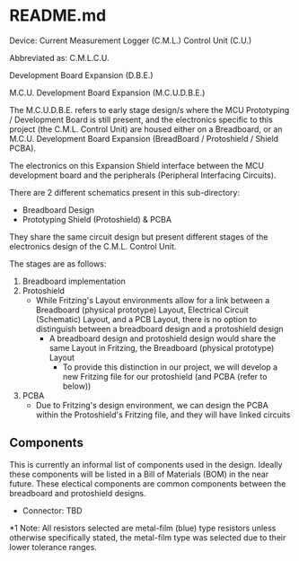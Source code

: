 # README.md

Device: Current Measurement Logger (C.M.L.) Control Unit (C.U.)

Abbreviated as: C.M.L.C.U.

Development Board Expansion (D.B.E.)

M.C.U. Development Board Expansion (M.C.U.D.B.E.)

The M.C.U.D.B.E. refers to early stage design/s where the MCU Prototyping / Development Board is still present, and the electronics specific to this project (the C.M.L. Control Unit) are housed either on a Breadboard, or an M.C.U. Development Board Expansion (BreadBoard / Protoshield / Shield PCBA).

The electronics on this Expansion Shield interface between the MCU development board and the peripherals (Peripheral Interfacing Circuits).

There are 2 different schematics present in this sub-directory:
- Breadboard Design
- Prototyping Shield (Protoshield) & PCBA

They share the same circuit design but present different stages of the electronics design of the C.M.L. Control Unit.

The stages are as follows:
1. Breadboard implementation
2. Protoshield
   - While Fritzing's Layout environments allow for a link between a Breadboard (physical prototype) Layout, Electrical Circuit (Schematic) Layout, and a PCB Layout, there is no option to distinguish between a breadboard design and a protoshield design
     - A breadboard design and protoshield design would share the same Layout in Fritzing, the Breadboard (physical prototype) Layout
       - To provide this distinction in our project, we will develop a new Fritzing file for our protoshield (and PCBA (refer to below))
3. PCBA
   - Due to Fritzing's design environment, we can design the PCBA within the Protoshield's Fritzing file, and they will have linked circuits

## Components

This is currently an informal list of components used in the design. Ideally these components will be listed in a Bill of Materials (BOM) in the near future. These electical components are common components between the breadboard and protoshield designs. 

- Connector: TBD

*1 Note: All resistors selected are metal-film (blue) type resistors unless otherwise specifically stated, the metal-film type was selected due to their lower tolerance ranges.